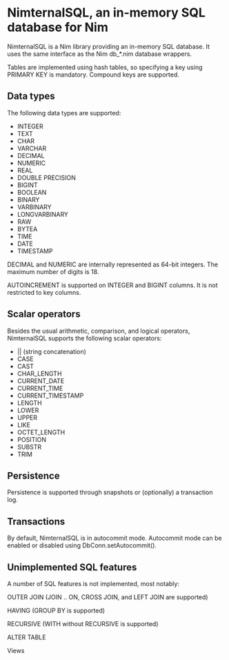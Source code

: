 # NimternalSQL, an in-memory SQL database for Nim

NimternalSQL is a Nim library providing an in-memory SQL database.
It uses the same interface as the Nim db_*.nim database wrappers.

Tables are implemented using hash tables, so specifying a key using PRIMARY KEY is mandatory.
Compound keys are supported.

## Data types

The following data types are supported:

* INTEGER
* TEXT
* CHAR
* VARCHAR
* DECIMAL
* NUMERIC
* REAL
* DOUBLE PRECISION
* BIGINT
* BOOLEAN
* BINARY
* VARBINARY
* LONGVARBINARY
* RAW
* BYTEA
* TIME
* DATE
* TIMESTAMP

DECIMAL and NUMERIC are internally represented as 64-bit integers. The maximum number of digits is 18.

AUTOINCREMENT is supported on INTEGER and BIGINT columns. It is not restricted to key columns.

## Scalar operators

Besides the usual arithmetic, comparison, and logical operators, NimternalSQL supports the following scalar operators:

* || (string concatenation)
* CASE
* CAST
* CHAR_LENGTH
* CURRENT_DATE
* CURRENT_TIME
* CURRENT_TIMESTAMP
* LENGTH
* LOWER
* UPPER
* LIKE
* OCTET_LENGTH
* POSITION
* SUBSTR
* TRIM

## Persistence

Persistence is supported through snapshots or (optionally) a transaction
log.

## Transactions

By default, NimternalSQL is in autocommit mode. Autocommit mode can be
enabled or disabled using DbConn.setAutocommit().

## Unimplemented SQL features

A number of SQL features is not implemented, most notably:

OUTER JOIN (JOIN .. ON, CROSS JOIN, and LEFT JOIN are supported)

HAVING (GROUP BY is supported)

RECURSIVE (WITH without RECURSIVE is supported)

ALTER TABLE

Views
